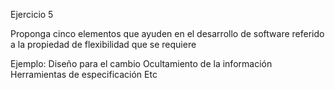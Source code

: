 Ejercicio 5

Proponga cinco elementos que ayuden en el desarrollo de software referido a la propiedad de flexibilidad que se requiere

Ejemplo:
    Diseño para el cambio
    Ocultamiento de la información
    Herramientas de especificación
    Etc
